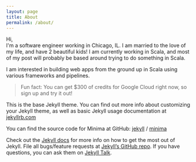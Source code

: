 ```yaml
---
layout: page
title: About
permalink: /about/
---
```


Hi,  
I'm a software engineer working in Chicago, IL.  I am married to the love of my life, and have 2 beautiful kids!  I am currently working in Scala, and most of my post will probably be based around trying to do something in Scala.  

I am interested in building web apps from the ground up in Scala using various frameworks and pipelines.  

> Fun fact: You can get $300 of credits for Google Cloud right now, so sign up and try it out! 

This is the base Jekyll theme. You can find out more info about customizing your Jekyll theme, as well as basic Jekyll usage documentation at [jekyllrb.com](https://jekyllrb.com/)

You can find the source code for Minima at GitHub:
[jekyll][jekyll-organization] /
[minima](https://github.com/jekyll/minima)


Check out the [Jekyll docs][jekyll-docs] for more info on how to get the most out of Jekyll. File all bugs/feature requests at [Jekyll’s GitHub repo][jekyll-organization]. If you have questions, you can ask them on [Jekyll Talk][jekyll-talk].

[jekyll-docs]: https://jekyllrb.com/docs/home
[jekyll-organization]: https://github.com/jekyll
[jekyll-talk]: https://talk.jekyllrb.com/
